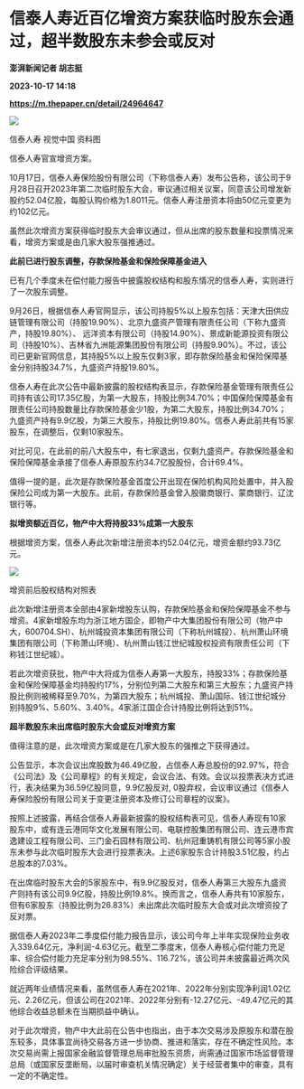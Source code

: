 # 信泰人寿近百亿增资方案获临时股东会通过，超半数股东未参会或反对
**澎湃新闻记者 胡志挺**

**2023-10-17 14:18**

**https://m.thepaper.cn/detail/24964647**

![](https://imagecloud.thepaper.cn/thepaper/image/274/499/316.jpg)

信泰人寿 视觉中国 资料图

信泰人寿官宣增资方案。

10月17日，信泰人寿保险股份有限公司（下称信泰人寿）发布公告称，该公司于9月28日召开2023年第二次临时股东大会，审议通过相关议案，同意该公司增发新股约52.04亿股，每股认购价格为1.8011元。信泰人寿注册资本将由50亿元变更为约102亿元。

虽然此次增资方案获得临时股东大会审议通过，但从出席的股东数量和投票情况来看，增资方案或是由几家大股东强推通过。

**此前已进行股东调整，存款保险基金和保险保障基金进入**

已有几个季度未在偿付能力报告中披露股权结构和股东情况的信泰人寿，实则进行了一次股东调整。

9月26日，根据信泰人寿官网显示，该公司持股5%以上股东包括：天津大田供应链管理有限公司（持股19.90%）、北京九盛资产管理有限责任公司（下称九盛资产，持股19.80%）、 远洋资本有限公司（持股14.90%）、景成新能源投资有限公司（持股10%）、吉林省九洲能源集团股份有限公司（持股9.90%）。不过，该公司已更新官网信息，其持股5%以上股东仅剩3家，即存款保险基金和保险保障基金分别持股34.7%，九盛资产持股19.80%。

信泰人寿在此次公告中最新披露的股权结构表显示，存款保险基金管理有限责任公司持有该公司17.35亿股，为第一大股东，持股比例34.70%；中国保险保障基金有限责任公司持股数量比存款保险基金少1股，为第二大股东，持股比例34.70%；九盛资产持有9.9亿股，为第三大股东，持股比例19.80%。信泰人寿此前共有15家股东，在调整后，仅剩10家股东。

对比可见，在此前的前八大股东中，有七家退出，仅剩九盛资产。存款保险基金和保险保障基金承接了信泰人寿原股东约34.7亿股股份，合计69.4%。

值得一提的是，此次是存款保险基金首度公开出现在保险机构风险处置中，并入股保险公司成为第一大股东。此前，存款保险基金曾入股徽商银行、蒙商银行、辽沈银行等。

**拟增资额近百亿，物产中大将持股33%成第一大股东**

根据增资方案，信泰人寿此次新增注册资本约52.04亿元，增资金额约93.73亿元。

![](https://imagecloud.thepaper.cn/thepaper/image/274/499/309.jpeg)

增资前后股权结构对照表

此次新增注册资本全部由4家新增股东认购，存款保险基金和保险保障基金不参与增资。4家新增股东均为浙江地方国企，即物产中大集团股份有限公司（物产中大，600704.SH）、杭州城投资本集团有限公司（下称杭州城投）、杭州萧山环境集团有限公司（下称萧山环境）、杭州萧山钱江世纪城股权投资有限责任公司（下称钱江世纪城）。

若此次增资获批，物产中大将成为信泰人寿第一大股东，持股33%；存款保险基金和保险保障基金均持股约17%，分别位列第二大股东和第三大股东；九盛资产持股比例则被稀释至9.70%，为第四大股东；杭州城投、萧山国际、钱江世纪城分别持股9%、5.60%、3.40%。4家浙江国企合计持股比例将达到51%。

**超半数股东未出席临时股东大会或反对增资方案**

值得注意的是，此次增资方案或是在几家大股东的强推之下获得通过。

公告显示，本次会议出席股数为46.49亿股，占信泰人寿总股份的92.97%，符合《公司法》及《公司章程》的有关规定，会议合法、有效。会议以投票表决方式进行，表决结果为36.59亿股同意，9.9亿股反对, 0股弃权，会议审议通过《信泰人寿保险股份有限公司关于变更注册资本及修订公司章程的议案》。

按照上述披露，再结合信泰人寿最新披露的股权结构表可见，信泰人寿现有10家股东中，或有连云港同华文化发展有限公司、电联控股集团有限公司、连云港市宾逸建设工程有限公司、三门金石园林有限公司、杭州冠重铸机有限公司等5家小股东未参与此次临时股东大会进行投票表决。上述6家股东合计持股3.51亿股，约占总股本的7.03%。

在出席临时股东大会的5家股东中，有9.9亿股反对，信泰人寿第三大股东九盛资产则持有该公司9.9亿股，持股比例19.8%。换而言之，信泰人寿共有10家股东，但有6家股东（持股比例为26.83%）未出席此次临时股东大会或对此次增资投了反对票。

据信泰人寿2023年二季度偿付能力报告显示，该公司今年上半年实现保险业务收入339.64亿元，净利润-4.63亿元。截至二季度末，信泰人寿核心偿付能力充足率、综合偿付能力充足率分别为98.55%、116.72%，该公司并未披露最近两次风险综合评级结果。

就近两年业绩情况来看，虽然信泰人寿在2021年、2022年分别实现净利润1.02亿元、2.26亿元，但该公司在2021年、2022年分别有-12.27亿元、-49.47亿元的其他综合收益总额未在当期损益中确认。

对于此次增资，物产中大此前在公告中也指出，由于本次交易涉及原股东和潜在股东较多，具体事宜尚待交易各方进一步协商、推进和落实，存在不确定性风险。本次交易尚需上报国家金融监督管理总局审批股东资质，尚需通过国家市场监督管理总局（或国家反垄断局，以届时审查机关情况确定）关于经营者集中的审查，具有一定的不确定性。